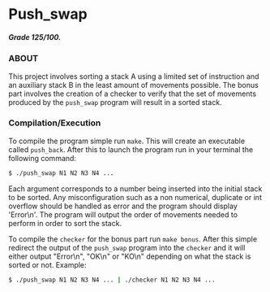 # **Push_swap**
##### Grade **125/100**.
### **ABOUT**
This project involves sorting a stack A using a limited set of instruction and an auxiliary stack B in the least amount of movements possible. The bonus part involves the creation of a checker to verify that the set of movements produced by the `push_swap` program will result in a sorted stack.

### **Compilation/Execution**
To compile the program simple run `make`. This will create an executable called `push_back`. After this to launch the program run in your terminal the following command:

```sh
$ ./push_swap N1 N2 N3 N4 ...
```
Each argument corresponds to a number being inserted into the initial stack to be sorted. Any misconfiguration such as a non numerical, duplicate or int overflow should be handled as error and the program should display 'Error\n'.
The program will output the order of movements needed to perform in order to sort the stack.

To compile the `checker` for the bonus part run `make bonus`. After this simple redirect the output of the `push_swap` program into the `checker` and it will either output "Error\n", "OK\n" or "KO\n" depending on what the stack is sorted or not. Example:

```sh
$ ./push_swap N1 N2 N3 N4 ... | ./checker N1 N2 N3 N4 ...
```
